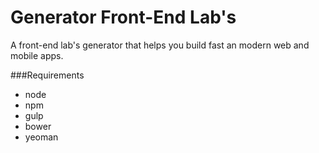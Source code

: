# Generator Front-End Lab's

A front-end lab's generator that helps you build fast an modern web and mobile apps.

###Requirements
* node
* npm
* gulp
* bower
* yeoman
